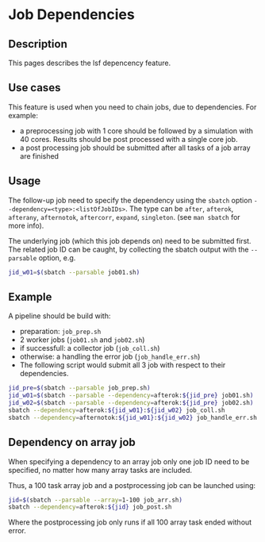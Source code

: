 # Job Dependencies

## Description

This pages describes the lsf depencency feature.

## Use cases

This feature is used when you need to chain jobs, due to dependencies. For example: 

- a preprocessing job with 1 core should be followed by a simulation with 40 cores. Results should be post processed with a single core job. 
- a post processing job should be submitted after all tasks of a job array are finished

## Usage
The follow-up job need to specify the dependency using the `sbatch` option `--dependency=<type>:<listOfJobIDs>`. 
The type can be `after`, `afterok`, `afterany`, `afternotok`, `aftercorr`, `expand`, `singleton`. (see `man sbatch` for more info). 

The underlying job (which this job depends on) need to be submitted first. The related job ID can be caught, by collecting the sbatch output with the `--parsable` option, e.g.

```Bash
jid_w01=$(sbatch --parsable job01.sh)
```
## Example

A pipeline should be build with:
- preparation: `job_prep.sh`
- 2 worker jobs (`job01.sh` and `job02.sh`) 
- if successfull: a collector job (`job_coll.sh`)
- otherwise: a handling the error job (`job_handle_err.sh`)
- The following script would submit all 3 job with respect to their dependencies. 

```Bash
jid_pre=$(sbatch --parsable job_prep.sh)
jid_w01=$(sbatch --parsable --dependency=afterok:${jid_pre} job01.sh)
jid_w02=$(sbatch --parsable --dependency=afterok:${jid_pre} job02.sh)
sbatch --dependency=afterok:${jid_w01}:${jid_w02} job_coll.sh
sbatch --dependency=afternotok:${jid_w01}:${jid_w02} job_handle_err.sh
```

## Dependency on array job

When specifying a dependency to an array job only one job ID need to be specified, no matter how many array tasks are included. 

Thus, a 100 task array job and a postprocessing job can be launched using:

```Bash
jid=$(sbatch --parsable --array=1-100 job_arr.sh)
sbatch --dependency=afterok:${jid} job_post.sh
```
Where the postprocessing job only runs if all 100 array task ended without error. 